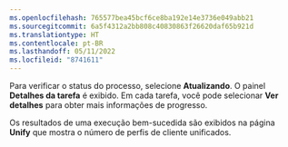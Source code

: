 ```yaml
---
ms.openlocfilehash: 765577bea45bcf6ce8ba192e14e3736e049abb21
ms.sourcegitcommit: 6a5f4312a2bb808c40830863f26620daf65b921d
ms.translationtype: HT
ms.contentlocale: pt-BR
ms.lasthandoff: 05/11/2022
ms.locfileid: "8741611"
---
```

Para verificar o status do processo, selecione **Atualizando**. O painel **Detalhes da tarefa** é exibido. Em cada tarefa, você pode selecionar **Ver detalhes** para obter mais informações de progresso.

Os resultados de uma execução bem-sucedida são exibidos na página **Unify** que mostra o número de perfis de cliente unificados.
